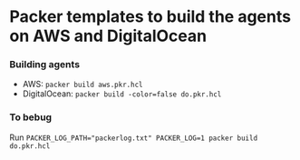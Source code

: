 # Packer templates to build the agents on AWS and DigitalOcean

### Building agents

- AWS: `packer build aws.pkr.hcl`
- DigitalOcean: `packer build -color=false do.pkr.hcl`

### To bebug

Run `PACKER_LOG_PATH="packerlog.txt" PACKER_LOG=1 packer build do.pkr.hcl`
